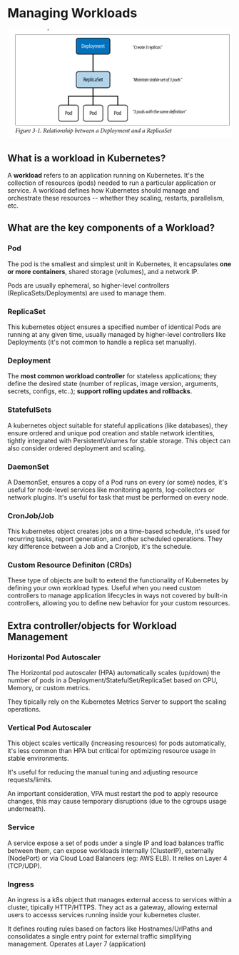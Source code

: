 # Managing Workloads


![Alt text](./images/deployments.png "Deployment/ReplicaSet/Pod Relationship")

## What is a workload in Kubernetes?

A **workload** refers to an application running on Kubernetes. It's the collection of resources (pods) needed to run a particular application or service. A workload defines how Kubernetes should manage and orchestrate these resources -- whether they scaling, restarts, parallelism, etc.

## What are the key components of a Workload?

### Pod

The pod is the smallest and simplest unit in Kubernetes, it encapsulates **one or more containers**, shared storage (volumes), and a network IP.

Pods are usually ephemeral, so higher-level controllers (ReplicaSets/Deployments) are used to manage them.

### ReplicaSet

This kubernetes object ensures a specified number of identical Pods are running at any given time, usually managed by higher-level controllers like Deployments (it's not common to handle a replica set manually).

### Deployment

The **most common workload controller** for stateless applications; they define the desired state (number of replicas, image version, arguments, secrets, configs, etc..); **support rolling updates and rollbacks**.

### StatefulSets

A kubernetes object suitable for stateful applications (like databases), they ensure ordered and unique pod creation and stable network identities, tightly integrated with PersistentVolumes for stable storage.  This object can also consider ordered deployment and scaling. 

### DaemonSet

A DaemonSet, ensures a copy of a Pod runs on every (or some) nodes, it's useful for node-level services like monitoring agents, log-collectors or network plugins. It's useful for task that must be performed on every node. 

### CronJob/Job

This kubernetes object creates jobs on a time-based schedule, it's used for recurring tasks, report generation, and other scheduled operations. They key difference between a Job and a Cronjob, it's the schedule. 

### Custom Resource Definiton (CRDs)

These type of objects are built to extend the functionality of Kubernetes by defining your own workload types. Useful when you need custom controllers to manage application lifecycles in ways not covered by built-in controllers, allowing you to define new behavior for your custom resources. 


## Extra controller/objects for Workload Management

### Horizontal Pod Autoscaler

The Horizontal pod autoscaler (HPA) automatically scales (up/down) the number of pods in a Deployment/StatefulSet/ReplicaSet based on CPU, Memory, or custom metrics.

They tipically rely on the Kubernetes Metrics Server to support the scaling operations. 

### Vertical Pod Autoscaler

This object scales vertically (increasing resources) for pods automatically, it's less common than HPA but critical for optimizing resource usage in stable environments.

It's useful for reducing the manual tuning and adjusting resource requests/limits. 

An important consideration, VPA must restart the pod to apply resource changes, this may cause temporary disruptions (due to the cgroups usage underneath).

### Service

A service expose a set of pods under a single IP and load balances traffic between them, can expose workloads internally (ClusterIP), externally (NodePort) or via Cloud Load Balancers (eg: AWS ELB). It relies on Layer 4 (TCP/UDP).

### Ingress

An ingress is a k8s object that manages external access to services within a cluster, tipically HTTP/HTTPS. They act as a gateway, allowing external users to accesss services running inside your kubernetes cluster.

It defines routing rules based on factors like Hostnames/UrlPaths and consolidates a single entry point for external traffic simplifying management. Operates at Layer 7 (application)